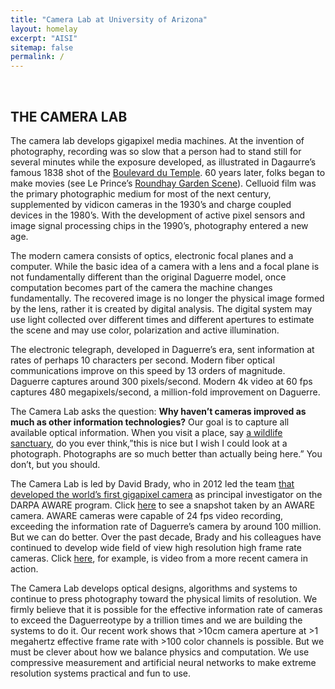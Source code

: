 ```yaml
---
title: "Camera Lab at University of Arizona"
layout: homelay
excerpt: "AISI"
sitemap: false
permalink: /
---
```



<!-- <div markdown="0" id="carousel" class="carousel slide" data-ride="carousel" data-interval="4000" data-pause="hover" >
<ol class="carousel-indicators">
<li data-target="#carousel" data-slide-to="0" class="active"></li>
<li data-target="#carousel" data-slide-to="1" ></li>
<li data-target="#carousel" data-slide-to="2"></li>
<li data-target="#carousel" data-slide-to="3"></li>
<li data-target="#carousel" data-slide-to="4"></li>
</ol>
<div class="carousel-inner" markdown="0">


<div class="item active">
    <img src="{{ site.url }}{{ site.baseurl }}/assets/images/slider/gigapixel_camera.png" alt="Slide 0" oncontextmenu="return false;" />
</div>
<div class="item ">
    <img src="{{ site.url }}{{ site.baseurl }}/assets/images/slider/gigapixel_camera.png" alt="Slide 1" oncontextmenu="return false;" />
</div>
<div class="item">
    <img src="{{ site.url }}{{ site.baseurl }}/assets/images/slider/gigapixel_camera.png" alt="Slide 2" oncontextmenu="return false;" />
</div>
<div class="item">
    <img src="{{ site.url }}{{ site.baseurl }}/assets/images/slider/gigapixel_camera.png" alt="Slide 3" oncontextmenu="return false;" />
</div>
<div class="item">
    <img src="{{ site.url }}{{ site.baseurl }}/assets/images/slider/gigapixel_camera.png" alt="Slide 4" oncontextmenu="return false;" />
</div>
</div>

</div> -->


<br>


<!-- ## Welcome

The Duke Information Spaces Project develops sensor arrays for real-time virtual reality broadcasting. As an example, the image shown above was captured by the DISP's AWARE10 camera at the 2013 ACC Championship Game. Click here to view an AWARE10 image interactively. Click [here](http://www.gigapan.com/gigapans/146504) to see more shots from the game.  Current research topics include 

(1) sensor system design, including lens design and computer architecture, to capture and broadcast events in real-time and 
(2) The use of artificial intelligence to
- control capture parameters, such as focus, exposure and attention in camera arrays
- manage gigapixel/second data streams, e.g. compress and analyze
- and composite virtual reality from sensor data streams. 

DISP was previously known as the Duke Imaging and Spectroscopy Program, which focused on physical layer coding, generalized sampling and nonlinear signal processing to build optical imaging and spectroscopy systems spanning x-ray to radio wave frequencies. DISP is affiliated with the Department of Electrical and Computer Engineering, the Fitzpatrick Institute for Photonics and the Pratt School of Engineering at Duke University.

More details on DISP can be found by exploring the publications on our [google scholar](https://scholar.google.com/citations?user=CcSZwTsAAAAJ&hl=en) page or by looking at the textbook [Optical Imaging and Spectroscopy](http://www.opticalimaging.org/).  -->




## THE CAMERA LAB

The camera lab develops gigapixel media machines. At the invention of photography, recording was so slow that a person had to stand still for several minutes while the exposure developed, as illustrated in Dagaurre’s famous 1838 shot of the [Boulevard du Temple](https://en.wikipedia.org/wiki/Boulevard_du_Temple_(photograph)). 60 years later, folks began to make movies (see Le Prince’s [Roundhay Garden Scene](https://en.wikipedia.org/wiki/Roundhay_Garden_Scene)). Celluoid film was the primary photographic medium for most of the next century, supplemented by vidicon cameras in the 1930’s and charge coupled devices in the 1980’s. With the development of active pixel sensors and image signal processing chips in the 1990’s, photography entered a new age.

The modern camera consists of optics, electronic focal planes and a computer. While the basic idea of a camera with a lens and a focal plane is not fundamentally different than the original Daguerre model, once computation becomes part of the camera the machine changes fundamentally. The recovered image is no longer the physical image formed by the lens, rather it is created by digital analysis. The digital system may use light collected over different times and different apertures to estimate the scene and may use color, polarization and active illumination.

The electronic telegraph, developed in Daguerre’s era, sent information at rates of perhaps 10 characters per second. Modern fiber optical communications improve on this speed by 13 orders of magnitude. Daguerre captures around 300 pixels/second. Modern 4k video at 60 fps captures 480 megapixels/second, a million-fold improvement on Daguerre.

The Camera Lab asks the question: **Why haven’t cameras improved as much as other information technologies?** Our goal is to capture all available optical information. When you visit a place, say [a wildlife sanctuary](https://rdcu.be/cOxHn), do you ever think,”this is nice but I wish I could look at a photograph. Photographs are so much better than actually being here.” You don’t, but you should.

The Camera Lab is led by David Brady, who in 2012 led the team [that developed the world’s first gigapixel camera](https://www.youtube.com/watch?v=ldQXHP7TFUE) as principal investigator on the DARPA AWARE program. Click [here](http://www.gigapan.com/gigapans/146504) to see a snapshot taken by an AWARE camera. AWARE cameras were capable of 24 fps video recording, exceeding the information rate of Daguerre’s camera by around 100 million. But we can do better. Over the past decade, Brady and his colleagues have continued to develop wide field of view high resolution high frame rate cameras. Click [here](https://aqueti.vids.io/videos/a09dd8b41c1ee0c728/videowall-mp4), for example, is video from a more recent camera in action.

The Camera Lab develops optical designs, algorithms and systems to continue to press photography toward the physical limits of resolution. We firmly believe that it is possible for the effective information rate of cameras to exceed the Daguerreotype by a trillion times and we are building the systems to do it. Our recent work shows that >10cm camera aperture at >1 megahertz effective frame rate with >100 color channels is possible. But we must be clever about how we balance physics and computation. We use compressive measurement and artificial neural networks to make extreme resolution systems practical and fun to use.


<br><br><br>
